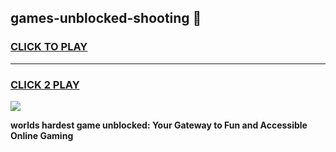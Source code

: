 
## games-unblocked-shooting 👋
<h3>
<a href="https://premium.freeplayer.one?title=games-unblocked-shooting&ref=14F">CLICK TO PLAY</a></h3>
<hr>

<h3>
<a href="https://premium.freeplayer.one?title=games-unblocked-shooting&ref=14F">CLICK 2 PLAY</a>
  
</h3>

<a href="https://premium.freeplayer.one?title=games-unblocked-shooting&ref=12F/"><img src="https://clearcache.store/games.png"></a>


**worlds hardest game unblocked: Your Gateway to Fun and Accessible Online Gaming**
